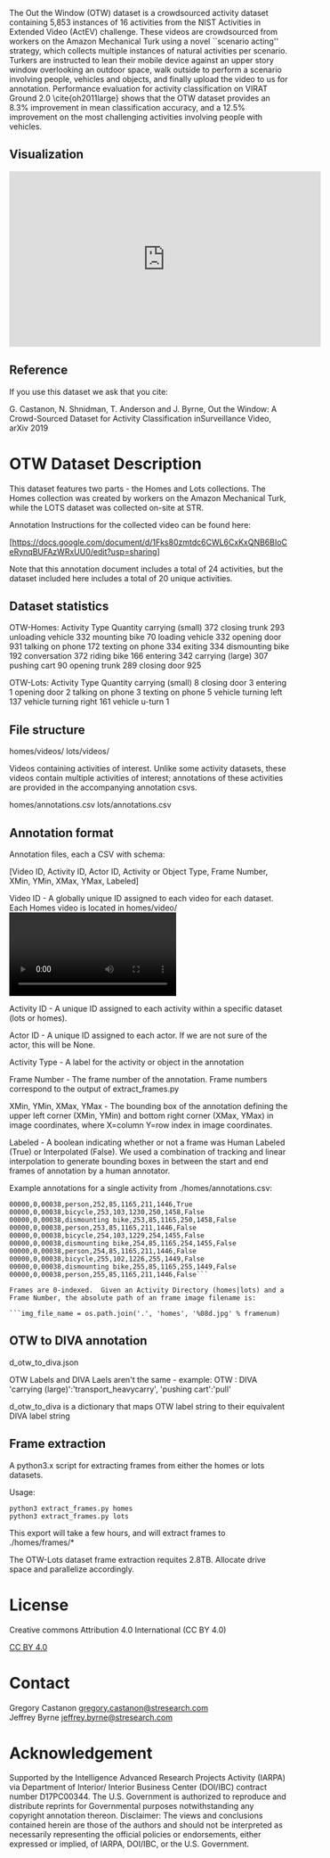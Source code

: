 The Out the Window (OTW) dataset is a crowdsourced activity dataset containing 5,853 instances of 16 activities from the NIST Activities in Extended Video (ActEV) challenge.  These videos are crowdsourced from workers on the Amazon Mechanical Turk using a novel ``scenario acting'' strategy, which collects multiple instances of natural activities per scenario.  Turkers are instructed to lean their mobile device against an upper story window overlooking an outdoor space, walk outside to perform a scenario involving people, vehicles and objects, and finally upload the video to us for annotation.  Performance evaluation for activity classification on VIRAT Ground 2.0 \cite{oh2011large} shows that the OTW dataset provides an 8.3\% improvement in mean classification accuracy, and a 12.5\% improvement on the most challenging activities involving people with vehicles. 

## Visualization

<iframe width="560" height="315" src="https://www.youtube.com/embed/PB_FejlIlhc" frameborder="0" allow="accelerometer; autoplay; encrypted-media; gyroscope; picture-in-picture" allowfullscreen></iframe>

## Reference

If you use this dataset we ask that you cite:

G. Castanon, N. Shnidman, T. Anderson and J. Byrne, Out the Window: A Crowd-Sourced Dataset for Activity Classification inSurveillance Video, arXiv 2019


# OTW Dataset Description

This dataset features two parts - the Homes and Lots collections.  The Homes collection was created by workers on the Amazon Mechanical Turk, while the LOTS dataset was collected on-site at STR.

Annotation Instructions for the collected video can be found here:  

[https://docs.google.com/document/d/1Fks80zmtdc6CWL6CxKxQNB6BIoCeRynqBUFAzWRxUU0/edit?usp=sharing]

Note that this annotation document includes a total of 24 activities, but the dataset included here includes a total of 20 unique activities.

## Dataset statistics

OTW-Homes:
Activity Type			Quantity
carrying (small)		372
closing trunk			293
unloading vehicle		332
mounting bike			70
loading vehicle			332
opening door			931
talking on phone		172
texting on phone		334
exiting					334
dismounting bike		192
conversation			372
riding bike				166
entering				342
carrying (large)		307
pushing cart			90
opening trunk			289
closing door			925


OTW-Lots:
Activity Type			Quantity
carrying (small)		8
closing door 			3
entering 				1
opening door			2
talking on phone		3
texting on phone		5
vehicle turning left 	137
vehicle turning right	161
vehicle u-turn			1

## File structure

homes/videos/
lots/videos/

Videos containing activities of interest.  Unlike some activity datasets, these videos contain multiple activities of interest; annotations of these activities are provided in the accompanying annotation csvs.

homes/annotations.csv
lots/annotations.csv

## Annotation format

Annotation files, each a CSV with schema:

[Video ID, Activity ID, Actor ID, Activity or Object Type, Frame Number, XMin, YMin, XMax, YMax, Labeled]

Video ID - 
A globally unique ID assigned to each video for each dataset.  
Each Homes video is located in homes/video/<Video ID>.mp4.  
Each Lots video is located in lots/video/<Video ID>.mp4

Activity ID - 
A unique ID assigned to each activity within a specific dataset (lots or homes).

Actor ID - 
A unique ID assigned to each actor.  If we are not sure of the actor, this will be None.  

Activity Type - 
A label for the activity or object in the annotation

Frame Number -
The frame number of the annotation.  Frame numbers correspond to the output of extract_frames.py

XMin, YMin, XMax, YMax - 
The bounding box of the annotation defining the upper left corner (XMin, YMin) and bottom right corner (XMax, YMax) in image coordinates, where X=column Y=row index in image coordinates.

Labeled - 
A boolean indicating whether or not a frame was Human Labeled (True) or Interpolated (False).  We used a combination of tracking and linear interpolation to generate bounding boxes in between the start and end frames of annotation by a human annotator.

Example annotations for a single activity from ./homes/annotations.csv:
```00000,0,00038,dismounting bike,252,82,1165,255,1586,True
00000,0,00038,person,252,85,1165,211,1446,True
00000,0,00038,bicycle,253,103,1230,250,1458,False
00000,0,00038,dismounting bike,253,85,1165,250,1458,False
00000,0,00038,person,253,85,1165,211,1446,False
00000,0,00038,bicycle,254,103,1229,254,1455,False
00000,0,00038,dismounting bike,254,85,1165,254,1455,False
00000,0,00038,person,254,85,1165,211,1446,False
00000,0,00038,bicycle,255,102,1226,255,1449,False
00000,0,00038,dismounting bike,255,85,1165,255,1449,False
00000,0,00038,person,255,85,1165,211,1446,False```

Frames are 0-indexed.  Given an Activity Directory (homes|lots) and a Frame Number, the absolute path of an frame image filename is:

```img_file_name = os.path.join('.', 'homes', '%08d.jpg' % framenum)
```

## OTW to DIVA annotation

d_otw_to_diva.json

OTW Labels and DIVA Laels aren't the same - example:
OTW : DIVA
'carrying (large)':'transport_heavycarry',
'pushing cart':'pull'

d_otw_to_diva is a dictionary that maps OTW label string to their equivalent DIVA label string 


## Frame extraction

A python3.x script for extracting frames from either the homes or lots datasets.

Usage:  

```pip3 install imageio imageio-ffmpeg
python3 extract_frames.py homes
python3 extract_frames.py lots
```

This export will take a few hours, and will extract frames to ./homes/frames/*

The OTW-Lots dataset frame extraction requites 2.8TB.  Allocate drive space and parallelize accordingly.

# License

Creative commons Attribution 4.0 International (CC BY 4.0)

[CC BY 4.0](https://creativecommons.org/licenses/by/4.0/)

# Contact

Gregory Castanon <gregory.castanon@stresearch.com>  
Jeffrey Byrne <jeffrey.byrne@stresearch.com>  

# Acknowledgement

Supported by the Intelligence Advanced Research Projects Activity (IARPA) via Department of Interior/ Interior Business Center (DOI/IBC) contract number D17PC00344. The U.S. Government is authorized to reproduce and distribute reprints for Governmental purposes notwithstanding any copyright annotation thereon. Disclaimer: The views and conclusions contained herein are those of the authors and should not be interpreted as necessarily representing the official policies or endorsements, either expressed or implied, of IARPA, DOI/IBC, or the U.S. Government.
